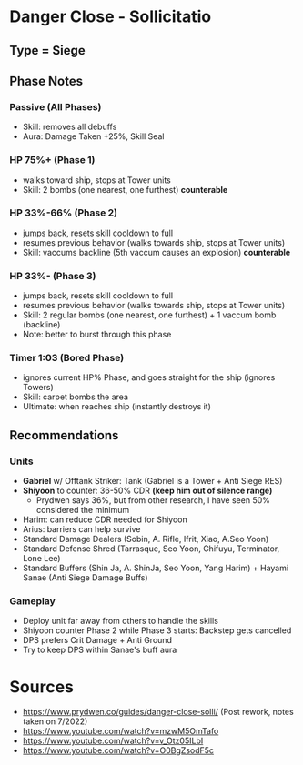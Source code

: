 # Danger Close - Sollicitatio
## Type = Siege
## Phase Notes
### Passive (All Phases)
- Skill: removes all debuffs
- Aura: Damage Taken +25%, Skill Seal
### HP 75%+ (Phase 1)
- walks toward ship, stops at Tower units
- Skill: 2 bombs (one nearest, one furthest) **counterable**
### HP 33%-66% (Phase 2)
- jumps back, resets skill cooldown to full 
- resumes previous behavior (walks towards ship, stops at Tower units)
- Skill: vaccums backline (5th vaccum causes an explosion) **counterable**
### HP 33%- (Phase 3)
- jumps back, resets skill cooldown to full 
- resumes previous behavior (walks towards ship, stops at Tower units)
- Skill: 2 regular bombs (one nearest, one furthest) + 1 vaccum bomb (backline)
- Note: better to burst through this phase
### Timer 1:03 (Bored Phase)
- ignores current HP% Phase, and goes straight for the ship (ignores Towers)
- Skill: carpet bombs the area
- Ultimate: when reaches ship (instantly destroys it)
## Recommendations
### Units
- **Gabriel** w/ Offtank Striker: Tank (Gabriel is a Tower + Anti Siege RES)
- **Shiyoon** to counter: 36-50% CDR **(keep him out of silence range)**
  - Prydwen says 36%, but from other research, I have seen 50% considered the minimum
- Harim: can reduce CDR needed for Shiyoon
- Arius: barriers can help survive
- Standard Damage Dealers (Sobin, A. Rifle, Ifrit, Xiao, A.Seo Yoon)
- Standard Defense Shred (Tarrasque, Seo Yoon, Chifuyu, Terminator, Lone Lee)
- Standard Buffers (Shin Ja, A. ShinJa, Seo Yoon, Yang Harim) + Hayami Sanae (Anti Siege Damage Buffs)
### Gameplay
- Deploy unit far away from others to handle the skills
- Shiyoon counter Phase 2 while Phase 3 starts: Backstep gets cancelled
- DPS prefers Crit Damage + Anti Ground
- Try to keep DPS within Sanae's buff aura
# Sources
- https://www.prydwen.co/guides/danger-close-solli/ (Post rework, notes taken on 7/2022)
- https://www.youtube.com/watch?v=mzwM5OmTafo
- https://www.youtube.com/watch?v=v_Otz05ILbI
- https://www.youtube.com/watch?v=O0BgZsodF5c
